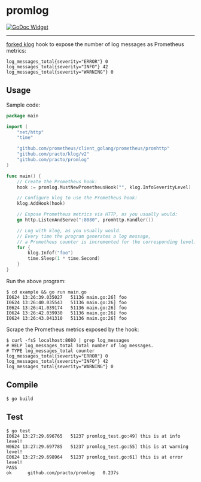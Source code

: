 # promlog

[![GoDoc Widget]][GoDoc]

---
[forked klog](https://github.com/practo/klog) hook to expose the number of log messages as Prometheus metrics:
```
log_messages_total{severity="ERROR"} 0
log_messages_total{severity="INFO"} 42
log_messages_total{severity="WARNING"} 0
```

## Usage

Sample code:
```go
package main

import (
	"net/http"
	"time"

	"github.com/prometheus/client_golang/prometheus/promhttp"
	"github.com/practo/klog/v2"
	"github.com/practo/promlog"
)

func main() {
	// Create the Prometheus hook:
	hook := promlog.MustNewPrometheusHook("", klog.InfoSeverityLevel)

	// Configure klog to use the Prometheus hook:
	klog.AddHook(hook)

	// Expose Prometheus metrics via HTTP, as you usually would:
	go http.ListenAndServe(":8080", promhttp.Handler())

	// Log with klog, as you usually would.
	// Every time the program generates a log message,
	// a Prometheus counter is incremented for the corresponding level.
	for {
		klog.Infof("foo")
		time.Sleep(1 * time.Second)
	}
}
```

Run the above program:
```
$ cd example && go run main.go
I0624 13:26:39.035027   51136 main.go:26] foo
I0624 13:26:40.035543   51136 main.go:26] foo
I0624 13:26:41.039174   51136 main.go:26] foo
I0624 13:26:42.039930   51136 main.go:26] foo
I0624 13:26:43.041310   51136 main.go:26] foo
```

Scrape the Prometheus metrics exposed by the hook:
```
$ curl -fsS localhost:8080 | grep log_messages
# HELP log_messages_total Total number of log messages.
# TYPE log_messages_total counter
log_messages_total{severity="ERROR"} 0
log_messages_total{severity="INFO"} 42
log_messages_total{severity="WARNING"} 0
```

## Compile
```
$ go build
```

## Test
```
$ go test
I0624 13:27:29.696765   51237 promlog_test.go:49] this is at info level!
W0624 13:27:29.697785   51237 promlog_test.go:55] this is at warning level!
E0624 13:27:29.698964   51237 promlog_test.go:61] this is at error level!
PASS
ok  	github.com/practo/promlog	0.237s
```

[GoDoc]: https://godoc.org/github.com/practo/promlog
[GoDoc Widget]: https://godoc.org/github.com/practo/k8s-worker-pod-autoscaler?status.svg
